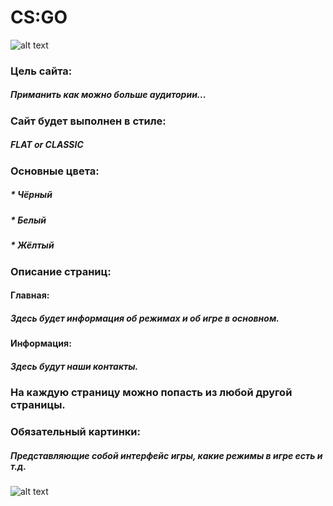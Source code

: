 # CS:GO
![alt text][logo]

[logo]: https://i.ytimg.com/vi/k043W5T-xgE/maxresdefault.jpg
### Цель сайта:
##### Приманить как можно больше аудитории...
### Сайт будет выполнен в стиле:
##### FLAT or CLASSIC
### Основные цвета:
##### * Чёрный
##### * Белый
##### * Жёлтый
### Описание страниц:
#### Главная:
##### Здесь будет информация об режимах и об игре в основном.
#### Информация:
##### Здесь будут наши контакты.
### На каждую страницу можно попасть из любой другой страницы.
### Обязательный картинки:
##### Представляющие собой интерфейс игры, какие режимы в игре есть и т.д.
![alt text][gogo]

[gogo]: https://sun9-67.userapi.com/c824409/v824409711/16e854/Fmb98eWGTzE.jpg
